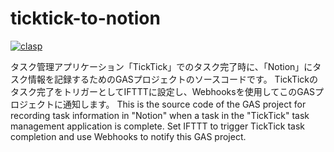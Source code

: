 ﻿# ticktick-to-notion

[![clasp](https://img.shields.io/badge/built%20with-clasp-4285f4.svg)](https://github.com/google/clasp)

タスク管理アプリケーション「TickTick」でのタスク完了時に、「Notion」にタスク情報を記録するためのGASプロジェクトのソースコードです。
TickTickのタスク完了をトリガーとしてIFTTTに設定し、Webhooksを使用してこのGASプロジェクトに通知します。
This is the source code of the GAS project for recording task information in "Notion" when a task in the "TickTick" task management application is complete.
Set IFTTT to trigger TickTick task completion and use Webhooks to notify this GAS project.
